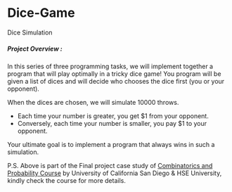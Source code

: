 # Dice-Game
Dice Simulation

##### Project Overview :

In this series of three programming tasks, we will implement together a program that will play optimally in a tricky dice game! You program will be given a list of dices and will decide who chooses the dice first (you or your opponent).

When the dices are chosen, we will simulate 10000 throws. 

- Each time your number is greater, you get \$1 from your opponent. 
- Conversely, each time your number is smaller, you pay \$1 to your opponent.

Your ultimate goal is to implement a program that always wins in such a simulation.

P.S. Above is part of the Final project case study of [Combinatorics and Probability Course](https://www.coursera.org/learn/combinatorics/home/welcome) by University of California San Diego & HSE University, kindly check the course for more details.
